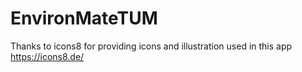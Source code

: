 # EnvironMateTUM

Thanks to icons8 for providing icons and illustration used in this app https://icons8.de/
